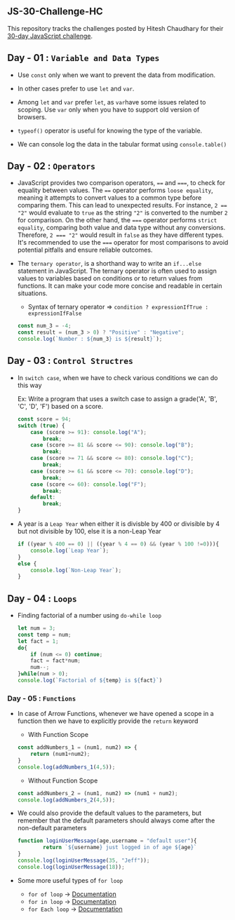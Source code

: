 ## JS-30-Challenge-HC 
This repository tracks the challenges posted by Hitesh Chaudhary for their [30-day JavaScript challenge](https://www.youtube.com/redirect?event=video_description&redir_token=QUFFLUhqbkpDb0R1SGV6OUQxeEZVS3NhVFRCYWJnWFZvQXxBQ3Jtc0trYWdYVWpYS2RCR3ZyemRnNGVWaFNsSjVTdXlSU0J4SjRqcTZLYTJmbkVRblczcF83QVI5a3hzSFBBdzNWM1JBQjNHbDRVN25zbUF4MW1INEM2a2NvdUl2ZnZITzZ1eU1lS2duRk1NeHBRdWJJNndpRQ&q=https%3A%2F%2Fcourses.chaicode.com%2Flearn%2F30-days-of-Javascript-challenge&v=GskMI5TqfBw).

## Day - 01 : `Variable and Data Types`

* Use `const` only when we want to prevent the data from modification.

* In other cases prefer to use `let` and `var`.

* Among `let` and `var` prefer `let`, as `var`have some issues related to scoping. Use `var` only when you have to support old version of browsers.

* `typeof()` operator is useful for knowing the type of the variable.

* We can console log the data in the tabular format using `console.table()`

## Day - 02 : `Operators`

* JavaScript provides two comparison operators, `==` and `===`, to check for equality between values. The `==` operator performs `loose equality`, meaning it attempts to convert values to a common type before comparing them. This can lead to unexpected results. For instance, `2 == "2"` would evaluate to `true` as the string `"2"` is converted to the number `2` for comparison. On the other hand, the `===` operator performs `strict equality`, comparing both value and data type without any conversions. Therefore, `2 === "2"` would result in `false` as they have different types. It's recommended to use the `===` operator for most comparisons to avoid potential pitfalls and ensure reliable outcomes.

* The `ternary operator`, is a shorthand way to write an `if...else` statement in JavaScript. The ternary operator is often used to assign values to variables based on conditions or to return values from functions. It can make your code more concise and readable in certain situations.

    - Syntax of ternary operator => `condition ? expressionIfTrue : expressionIfFalse`

    ```javascript
    const num_3 = -4;
    const result = (num_3 > 0) ? "Positive" : "Negative";
    console.log(`Number : ${num_3} is ${result}`);
    ```

## Day - 03 : `Control Structres`

* In `switch case`, when we have to check various conditions we can do this way
    
    Ex: Write a program that uses a switch case to assign a grade('A', 'B', 'C', 'D', 'F') based on a score.

    ```javascript
    const score = 94;
    switch (true) {
        case (score >= 91): console.log("A");
            break;
        case (score >= 81 && score <= 90): console.log("B");
            break;
        case (score >= 71 && score <= 80): console.log("C");
            break;
        case (score >= 61 && score <= 70): console.log("D");
            break;
        case (score <= 60): console.log("F");
            break;
        default:
            break;
    }
    ```

* A year is a `Leap Year` when either it is divisble by 400 or divisible by 4 but not divisible by 100, else it is a non-Leap Year

    ```javascript
    if ((year % 400 == 0) || ((year % 4 == 0) && (year % 100 !=0))){
        console.log(`Leap Year`);
    }
    else {
        console.log(`Non-Leap Year`);
    }
    ```
## Day - 04 : `Loops`

* Finding factorial of a number using `do-while loop`

    ```javascript
    let num = 3;
    const temp = num;
    let fact = 1;
    do{
        if (num <= 0) continue;
        fact = fact*num;
        num--;
    }while(num > 0);
    console.log(`Factorial of ${temp} is ${fact}`)
    ```

### Day - 05 : `Functions`

* In case of Arrow Functions, whenever we have opened a scope in a function then we have to explicitly provide the `return` keyword
    - With Function Scope
    
    ```javascript
    const addNumbers_1 = (num1, num2) => {
        return (num1+num2);
    }
    console.log(addNumbers_1(4,5));
    ```

    - Without Function Scope
    
    ```javascript
    const addNumbers_2 = (num1, num2) => (num1 + num2);
    console.log(addNumbers_2(4,5));
    ```

* We could also provide the default values to the parameters, but remember that the default parameters should always come after the non-default parameters
    
    ```javascript
    function loginUserMessage(age,username = "default user"){
            return `${username} just logged in of age ${age}`
    }
    console.log(loginUserMessage(35, "Jeff"));
    console.log(loginUserMessage(18));
    ```

* Some more useful types of `for loop`
    - `for of loop` -> [Documentation](https://developer.mozilla.org/en-US/docs/Web/JavaScript/Reference/Statements/for...of)
    - `for in loop` -> [Documentation](https://developer.mozilla.org/en-US/docs/Web/JavaScript/Reference/Statements/for...in)
    - `for Each loop` -> [Documentation](https://developer.mozilla.org/en-US/docs/Web/JavaScript/Reference/Global_Objects/Array/forEach)

